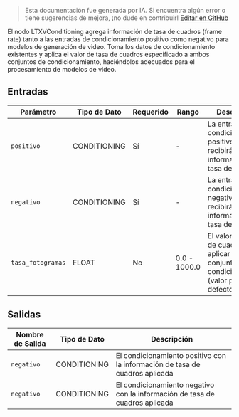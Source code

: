 > Esta documentación fue generada por IA. Si encuentra algún error o tiene sugerencias de mejora, ¡no dude en contribuir! [Editar en GitHub](https://github.com/Comfy-Org/embedded-docs/blob/main/comfyui_embedded_docs/docs/LTXVConditioning/es.md)

El nodo LTXVConditioning agrega información de tasa de cuadros (frame rate) tanto a las entradas de condicionamiento positivo como negativo para modelos de generación de video. Toma los datos de condicionamiento existentes y aplica el valor de tasa de cuadros especificado a ambos conjuntos de condicionamiento, haciéndolos adecuados para el procesamiento de modelos de video.

## Entradas

| Parámetro | Tipo de Dato | Requerido | Rango | Descripción |
|-----------|-----------|----------|-------|-------------|
| `positivo` | CONDITIONING | Sí | - | La entrada de condicionamiento positivo que recibirá la información de tasa de cuadros |
| `negativo` | CONDITIONING | Sí | - | La entrada de condicionamiento negativo que recibirá la información de tasa de cuadros |
| `tasa_fotogramas` | FLOAT | No | 0.0 - 1000.0 | El valor de tasa de cuadros a aplicar a ambos conjuntos de condicionamiento (valor por defecto: 25.0) |

## Salidas

| Nombre de Salida | Tipo de Dato | Descripción |
|-------------|-----------|-------------|
| `negativo` | CONDITIONING | El condicionamiento positivo con la información de tasa de cuadros aplicada |
| `negativo` | CONDITIONING | El condicionamiento negativo con la información de tasa de cuadros aplicada |
